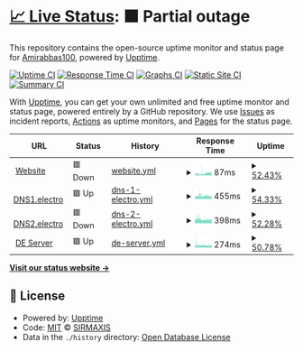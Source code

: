# [📈 Live Status](https://Amirabbas100.github.io/uptime-robot): <!--live status--> **🟧 Partial outage**

This repository contains the open-source uptime monitor and status page for [Amirabbas100](https://Amirabbas100.github.io/uptime-robot), powered by [Upptime](https://github.com/upptime/upptime).

[![Uptime CI](https://github.com/Amirabbas100/uptime-robot/workflows/Uptime%20CI/badge.svg)](https://github.com/Amirabbas100/uptime-robot/actions?query=workflow%3A%22Uptime+CI%22)
[![Response Time CI](https://github.com/Amirabbas100/uptime-robot/workflows/Response%20Time%20CI/badge.svg)](https://github.com/Amirabbas100/uptime-robot/actions?query=workflow%3A%22Response+Time+CI%22)
[![Graphs CI](https://github.com/Amirabbas100/uptime-robot/workflows/Graphs%20CI/badge.svg)](https://github.com/Amirabbas100/uptime-robot/actions?query=workflow%3A%22Graphs+CI%22)
[![Static Site CI](https://github.com/Amirabbas100/uptime-robot/workflows/Static%20Site%20CI/badge.svg)](https://github.com/Amirabbas100/uptime-robot/actions?query=workflow%3A%22Static+Site+CI%22)
[![Summary CI](https://github.com/Amirabbas100/uptime-robot/workflows/Summary%20CI/badge.svg)](https://github.com/Amirabbas100/uptime-robot/actions?query=workflow%3A%22Summary+CI%22)

With [Upptime](https://upptime.js.org), you can get your own unlimited and free uptime monitor and status page, powered entirely by a GitHub repository. We use [Issues](https://github.com/Amirabbas100/uptime-robot/issues) as incident reports, [Actions](https://github.com/Amirabbas100/uptime-robot/actions) as uptime monitors, and [Pages](https://Amirabbas100.github.io/uptime-robot) for the status page.

<!--start: status pages-->
<!-- This summary is generated by Upptime (https://github.com/upptime/upptime) -->
<!-- Do not edit this manually, your changes will be overwritten -->
<!-- prettier-ignore -->
| URL | Status | History | Response Time | Uptime |
| --- | ------ | ------- | ------------- | ------ |
| <img alt="" src="https://icons.duckduckgo.com/ip3/null.ico" height="13"> [Website](ELTeam.ir) | 🟥 Down | [website.yml](https://github.com/SIRMaxis/uptime-robot/commits/HEAD/history/website.yml) | <details><summary><img alt="Response time graph" src="./graphs/website/response-time-week.png" height="20"> 87ms</summary><br><a href="https://status.elteam.ir/history/website"><img alt="Response time 73" src="https://img.shields.io/endpoint?url=https%3A%2F%2Fraw.githubusercontent.com%2FSIRMaxis%2Fuptime-robot%2FHEAD%2Fapi%2Fwebsite%2Fresponse-time.json"></a><br><a href="https://status.elteam.ir/history/website"><img alt="24-hour response time 93" src="https://img.shields.io/endpoint?url=https%3A%2F%2Fraw.githubusercontent.com%2FSIRMaxis%2Fuptime-robot%2FHEAD%2Fapi%2Fwebsite%2Fresponse-time-day.json"></a><br><a href="https://status.elteam.ir/history/website"><img alt="7-day response time 87" src="https://img.shields.io/endpoint?url=https%3A%2F%2Fraw.githubusercontent.com%2FSIRMaxis%2Fuptime-robot%2FHEAD%2Fapi%2Fwebsite%2Fresponse-time-week.json"></a><br><a href="https://status.elteam.ir/history/website"><img alt="30-day response time 91" src="https://img.shields.io/endpoint?url=https%3A%2F%2Fraw.githubusercontent.com%2FSIRMaxis%2Fuptime-robot%2FHEAD%2Fapi%2Fwebsite%2Fresponse-time-month.json"></a><br><a href="https://status.elteam.ir/history/website"><img alt="1-year response time 74" src="https://img.shields.io/endpoint?url=https%3A%2F%2Fraw.githubusercontent.com%2FSIRMaxis%2Fuptime-robot%2FHEAD%2Fapi%2Fwebsite%2Fresponse-time-year.json"></a></details> | <details><summary><a href="https://status.elteam.ir/history/website">52.43%</a></summary><a href="https://status.elteam.ir/history/website"><img alt="All-time uptime 99.62%" src="https://img.shields.io/endpoint?url=https%3A%2F%2Fraw.githubusercontent.com%2FSIRMaxis%2Fuptime-robot%2FHEAD%2Fapi%2Fwebsite%2Fuptime.json"></a><br><a href="https://status.elteam.ir/history/website"><img alt="24-hour uptime 32.36%" src="https://img.shields.io/endpoint?url=https%3A%2F%2Fraw.githubusercontent.com%2FSIRMaxis%2Fuptime-robot%2FHEAD%2Fapi%2Fwebsite%2Fuptime-day.json"></a><br><a href="https://status.elteam.ir/history/website"><img alt="7-day uptime 52.43%" src="https://img.shields.io/endpoint?url=https%3A%2F%2Fraw.githubusercontent.com%2FSIRMaxis%2Fuptime-robot%2FHEAD%2Fapi%2Fwebsite%2Fuptime-week.json"></a><br><a href="https://status.elteam.ir/history/website"><img alt="30-day uptime 89.05%" src="https://img.shields.io/endpoint?url=https%3A%2F%2Fraw.githubusercontent.com%2FSIRMaxis%2Fuptime-robot%2FHEAD%2Fapi%2Fwebsite%2Fuptime-month.json"></a><br><a href="https://status.elteam.ir/history/website"><img alt="1-year uptime 99.09%" src="https://img.shields.io/endpoint?url=https%3A%2F%2Fraw.githubusercontent.com%2FSIRMaxis%2Fuptime-robot%2FHEAD%2Fapi%2Fwebsite%2Fuptime-year.json"></a></details>
| <img alt="" src="https://icons.duckduckgo.com/ip3/null.ico" height="13"> [DNS1.electro](ns1.elteam.ir) | 🟩 Up | [dns-1-electro.yml](https://github.com/SIRMaxis/uptime-robot/commits/HEAD/history/dns-1-electro.yml) | <details><summary><img alt="Response time graph" src="./graphs/dns-1-electro/response-time-week.png" height="20"> 455ms</summary><br><a href="https://status.elteam.ir/history/dns-1-electro"><img alt="Response time 408" src="https://img.shields.io/endpoint?url=https%3A%2F%2Fraw.githubusercontent.com%2FSIRMaxis%2Fuptime-robot%2FHEAD%2Fapi%2Fdns-1-electro%2Fresponse-time.json"></a><br><a href="https://status.elteam.ir/history/dns-1-electro"><img alt="24-hour response time 414" src="https://img.shields.io/endpoint?url=https%3A%2F%2Fraw.githubusercontent.com%2FSIRMaxis%2Fuptime-robot%2FHEAD%2Fapi%2Fdns-1-electro%2Fresponse-time-day.json"></a><br><a href="https://status.elteam.ir/history/dns-1-electro"><img alt="7-day response time 455" src="https://img.shields.io/endpoint?url=https%3A%2F%2Fraw.githubusercontent.com%2FSIRMaxis%2Fuptime-robot%2FHEAD%2Fapi%2Fdns-1-electro%2Fresponse-time-week.json"></a><br><a href="https://status.elteam.ir/history/dns-1-electro"><img alt="30-day response time 418" src="https://img.shields.io/endpoint?url=https%3A%2F%2Fraw.githubusercontent.com%2FSIRMaxis%2Fuptime-robot%2FHEAD%2Fapi%2Fdns-1-electro%2Fresponse-time-month.json"></a><br><a href="https://status.elteam.ir/history/dns-1-electro"><img alt="1-year response time 409" src="https://img.shields.io/endpoint?url=https%3A%2F%2Fraw.githubusercontent.com%2FSIRMaxis%2Fuptime-robot%2FHEAD%2Fapi%2Fdns-1-electro%2Fresponse-time-year.json"></a></details> | <details><summary><a href="https://status.elteam.ir/history/dns-1-electro">54.33%</a></summary><a href="https://status.elteam.ir/history/dns-1-electro"><img alt="All-time uptime 99.64%" src="https://img.shields.io/endpoint?url=https%3A%2F%2Fraw.githubusercontent.com%2FSIRMaxis%2Fuptime-robot%2FHEAD%2Fapi%2Fdns-1-electro%2Fuptime.json"></a><br><a href="https://status.elteam.ir/history/dns-1-electro"><img alt="24-hour uptime 29.07%" src="https://img.shields.io/endpoint?url=https%3A%2F%2Fraw.githubusercontent.com%2FSIRMaxis%2Fuptime-robot%2FHEAD%2Fapi%2Fdns-1-electro%2Fuptime-day.json"></a><br><a href="https://status.elteam.ir/history/dns-1-electro"><img alt="7-day uptime 54.33%" src="https://img.shields.io/endpoint?url=https%3A%2F%2Fraw.githubusercontent.com%2FSIRMaxis%2Fuptime-robot%2FHEAD%2Fapi%2Fdns-1-electro%2Fuptime-week.json"></a><br><a href="https://status.elteam.ir/history/dns-1-electro"><img alt="30-day uptime 89.49%" src="https://img.shields.io/endpoint?url=https%3A%2F%2Fraw.githubusercontent.com%2FSIRMaxis%2Fuptime-robot%2FHEAD%2Fapi%2Fdns-1-electro%2Fuptime-month.json"></a><br><a href="https://status.elteam.ir/history/dns-1-electro"><img alt="1-year uptime 99.12%" src="https://img.shields.io/endpoint?url=https%3A%2F%2Fraw.githubusercontent.com%2FSIRMaxis%2Fuptime-robot%2FHEAD%2Fapi%2Fdns-1-electro%2Fuptime-year.json"></a></details>
| <img alt="" src="https://icons.duckduckgo.com/ip3/null.ico" height="13"> [DNS2.electro](ns2.elteam.ir) | 🟥 Down | [dns-2-electro.yml](https://github.com/SIRMaxis/uptime-robot/commits/HEAD/history/dns-2-electro.yml) | <details><summary><img alt="Response time graph" src="./graphs/dns-2-electro/response-time-week.png" height="20"> 398ms</summary><br><a href="https://status.elteam.ir/history/dns-2-electro"><img alt="Response time 359" src="https://img.shields.io/endpoint?url=https%3A%2F%2Fraw.githubusercontent.com%2FSIRMaxis%2Fuptime-robot%2FHEAD%2Fapi%2Fdns-2-electro%2Fresponse-time.json"></a><br><a href="https://status.elteam.ir/history/dns-2-electro"><img alt="24-hour response time 380" src="https://img.shields.io/endpoint?url=https%3A%2F%2Fraw.githubusercontent.com%2FSIRMaxis%2Fuptime-robot%2FHEAD%2Fapi%2Fdns-2-electro%2Fresponse-time-day.json"></a><br><a href="https://status.elteam.ir/history/dns-2-electro"><img alt="7-day response time 398" src="https://img.shields.io/endpoint?url=https%3A%2F%2Fraw.githubusercontent.com%2FSIRMaxis%2Fuptime-robot%2FHEAD%2Fapi%2Fdns-2-electro%2Fresponse-time-week.json"></a><br><a href="https://status.elteam.ir/history/dns-2-electro"><img alt="30-day response time 371" src="https://img.shields.io/endpoint?url=https%3A%2F%2Fraw.githubusercontent.com%2FSIRMaxis%2Fuptime-robot%2FHEAD%2Fapi%2Fdns-2-electro%2Fresponse-time-month.json"></a><br><a href="https://status.elteam.ir/history/dns-2-electro"><img alt="1-year response time 360" src="https://img.shields.io/endpoint?url=https%3A%2F%2Fraw.githubusercontent.com%2FSIRMaxis%2Fuptime-robot%2FHEAD%2Fapi%2Fdns-2-electro%2Fresponse-time-year.json"></a></details> | <details><summary><a href="https://status.elteam.ir/history/dns-2-electro">52.28%</a></summary><a href="https://status.elteam.ir/history/dns-2-electro"><img alt="All-time uptime 99.61%" src="https://img.shields.io/endpoint?url=https%3A%2F%2Fraw.githubusercontent.com%2FSIRMaxis%2Fuptime-robot%2FHEAD%2Fapi%2Fdns-2-electro%2Fuptime.json"></a><br><a href="https://status.elteam.ir/history/dns-2-electro"><img alt="24-hour uptime 34.16%" src="https://img.shields.io/endpoint?url=https%3A%2F%2Fraw.githubusercontent.com%2FSIRMaxis%2Fuptime-robot%2FHEAD%2Fapi%2Fdns-2-electro%2Fuptime-day.json"></a><br><a href="https://status.elteam.ir/history/dns-2-electro"><img alt="7-day uptime 52.28%" src="https://img.shields.io/endpoint?url=https%3A%2F%2Fraw.githubusercontent.com%2FSIRMaxis%2Fuptime-robot%2FHEAD%2Fapi%2Fdns-2-electro%2Fuptime-week.json"></a><br><a href="https://status.elteam.ir/history/dns-2-electro"><img alt="30-day uptime 88.67%" src="https://img.shields.io/endpoint?url=https%3A%2F%2Fraw.githubusercontent.com%2FSIRMaxis%2Fuptime-robot%2FHEAD%2Fapi%2Fdns-2-electro%2Fuptime-month.json"></a><br><a href="https://status.elteam.ir/history/dns-2-electro"><img alt="1-year uptime 99.06%" src="https://img.shields.io/endpoint?url=https%3A%2F%2Fraw.githubusercontent.com%2FSIRMaxis%2Fuptime-robot%2FHEAD%2Fapi%2Fdns-2-electro%2Fuptime-year.json"></a></details>
| <img alt="" src="https://icons.duckduckgo.com/ip3/null.ico" height="13"> [DE Server](de1.elteam.ir) | 🟩 Up | [de-server.yml](https://github.com/SIRMaxis/uptime-robot/commits/HEAD/history/de-server.yml) | <details><summary><img alt="Response time graph" src="./graphs/de-server/response-time-week.png" height="20"> 274ms</summary><br><a href="https://status.elteam.ir/history/de-server"><img alt="Response time 228" src="https://img.shields.io/endpoint?url=https%3A%2F%2Fraw.githubusercontent.com%2FSIRMaxis%2Fuptime-robot%2FHEAD%2Fapi%2Fde-server%2Fresponse-time.json"></a><br><a href="https://status.elteam.ir/history/de-server"><img alt="24-hour response time 258" src="https://img.shields.io/endpoint?url=https%3A%2F%2Fraw.githubusercontent.com%2FSIRMaxis%2Fuptime-robot%2FHEAD%2Fapi%2Fde-server%2Fresponse-time-day.json"></a><br><a href="https://status.elteam.ir/history/de-server"><img alt="7-day response time 274" src="https://img.shields.io/endpoint?url=https%3A%2F%2Fraw.githubusercontent.com%2FSIRMaxis%2Fuptime-robot%2FHEAD%2Fapi%2Fde-server%2Fresponse-time-week.json"></a><br><a href="https://status.elteam.ir/history/de-server"><img alt="30-day response time 261" src="https://img.shields.io/endpoint?url=https%3A%2F%2Fraw.githubusercontent.com%2FSIRMaxis%2Fuptime-robot%2FHEAD%2Fapi%2Fde-server%2Fresponse-time-month.json"></a><br><a href="https://status.elteam.ir/history/de-server"><img alt="1-year response time 232" src="https://img.shields.io/endpoint?url=https%3A%2F%2Fraw.githubusercontent.com%2FSIRMaxis%2Fuptime-robot%2FHEAD%2Fapi%2Fde-server%2Fresponse-time-year.json"></a></details> | <details><summary><a href="https://status.elteam.ir/history/de-server">50.78%</a></summary><a href="https://status.elteam.ir/history/de-server"><img alt="All-time uptime 99.54%" src="https://img.shields.io/endpoint?url=https%3A%2F%2Fraw.githubusercontent.com%2FSIRMaxis%2Fuptime-robot%2FHEAD%2Fapi%2Fde-server%2Fuptime.json"></a><br><a href="https://status.elteam.ir/history/de-server"><img alt="24-hour uptime 38.80%" src="https://img.shields.io/endpoint?url=https%3A%2F%2Fraw.githubusercontent.com%2FSIRMaxis%2Fuptime-robot%2FHEAD%2Fapi%2Fde-server%2Fuptime-day.json"></a><br><a href="https://status.elteam.ir/history/de-server"><img alt="7-day uptime 50.78%" src="https://img.shields.io/endpoint?url=https%3A%2F%2Fraw.githubusercontent.com%2FSIRMaxis%2Fuptime-robot%2FHEAD%2Fapi%2Fde-server%2Fuptime-week.json"></a><br><a href="https://status.elteam.ir/history/de-server"><img alt="30-day uptime 87.87%" src="https://img.shields.io/endpoint?url=https%3A%2F%2Fraw.githubusercontent.com%2FSIRMaxis%2Fuptime-robot%2FHEAD%2Fapi%2Fde-server%2Fuptime-month.json"></a><br><a href="https://status.elteam.ir/history/de-server"><img alt="1-year uptime 98.99%" src="https://img.shields.io/endpoint?url=https%3A%2F%2Fraw.githubusercontent.com%2FSIRMaxis%2Fuptime-robot%2FHEAD%2Fapi%2Fde-server%2Fuptime-year.json"></a></details>

<!--end: status pages-->

[**Visit our status website →**](https://sirmaxis.github.io/uptime-robot)

## 📄 License

- Powered by: [Upptime](https://github.com/upptime/upptime)
- Code: [MIT](./LICENSE) © [SIRMAXIS](https://sirmaxis.github.io/uptime-robot)
- Data in the `./history` directory: [Open Database License](https://opendatacommons.org/licenses/odbl/1-0/)

